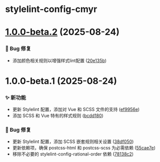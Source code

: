 # stylelint-config-cmyr

# [1.0.0-beta.2](https://github.com/CaoMeiYouRen/stylelint-config-cmyr/compare/v1.0.0-beta.1...v1.0.0-beta.2) (2025-08-24)


### 🐛 Bug 修复

* 添加颜色相关规则以增强样式lint配置 ([20e135b](https://github.com/CaoMeiYouRen/stylelint-config-cmyr/commit/20e135b))

# 1.0.0-beta.1 (2025-08-24)


### ✨ 新功能

* 更新 Stylelint 配置，添加对 Vue 和 SCSS 文件的支持 ([ef9956e](https://github.com/CaoMeiYouRen/stylelint-config-cmyr/commit/ef9956e))
* 添加 SCSS 和 Vue 特有的样式规则 ([bcdd180](https://github.com/CaoMeiYouRen/stylelint-config-cmyr/commit/bcdd180))


### 🐛 Bug 修复

* 更新 Stylelint 配置，添加 SCSS 嵌套规则相关设置 ([38df050](https://github.com/CaoMeiYouRen/stylelint-config-cmyr/commit/38df050))
* 更新依赖项，确保 postcss-html 和 postcss-scss 为必需依赖 ([55cae7e](https://github.com/CaoMeiYouRen/stylelint-config-cmyr/commit/55cae7e))
* 移除不必要的 stylelint-config-rational-order 依赖 ([78138c2](https://github.com/CaoMeiYouRen/stylelint-config-cmyr/commit/78138c2))
